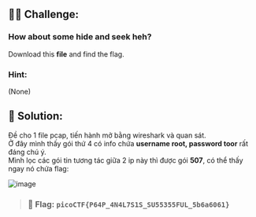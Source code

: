 ## 🕵️‍♂️ Challenge:
### How about some hide and seek heh?
Download this **file** and find the flag.

### Hint:
(None)
## 📝 Solution:
Đề cho 1 file pcap, tiến hành mở bằng wireshark và quan sát.  
Ở đây mình thấy gói thứ 4 có info chứa **username root, password toor** rất đáng chú ý.  
Mình lọc các gói tin tương tác giữa 2 ip này thì được gói **507**, có thể thấy ngay nó chứa flag:  

![image](https://github.com/user-attachments/assets/51805b79-43cf-4671-ac6b-124e0f15ae9b)


> ### 🎯 Flag: `picoCTF{P64P_4N4L7S1S_SU55355FUL_5b6a6061}`
